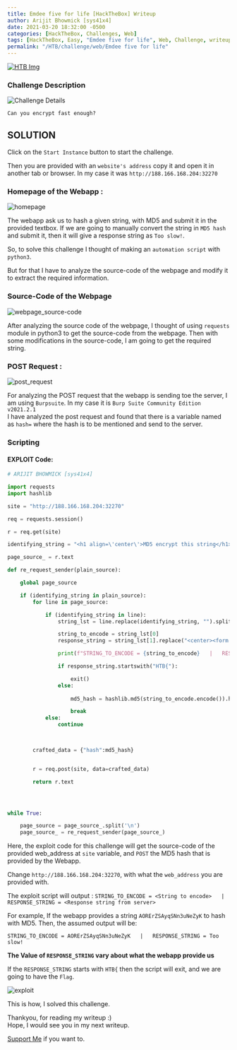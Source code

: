 ```yaml
---
title: Emdee five for life [HackTheBox] Writeup
author: Arijit Bhowmick [sys41x4]
date: 2021-03-20 18:32:00 -0500
categories: [HackTheBox, Challenges, Web]
tags: [HackTheBox, Easy, "Emdee five for life", Web, Challenge, writeup, Burp, python3, python]
permalink: "/HTB/challenge/web/Emdee five for life"
---
```


[![HTB Img](/assets/htb/htb-img/htb_logo.jpeg)](http://hackthebox.eu)

### Challenge Description

![Challenge Details](/assets/htb/challenge/web/emdee-five-for-life/img/challenge_desc.png)

`Can you encrypt fast enough?`

## SOLUTION

Click on the `Start Instance` button to start the challenge.

Then you are provided with an `website's address` copy it and open it in another tab or browser.
In my case it was `http://188.166.168.204:32270`

### Homepage of the Webapp :

![homepage](/assets/htb/challenge/web/emdee-five-for-life/img/homepage.png)


The webapp ask us to hash a given string, with MD5 and submit it in the provided textbox.
If we are going to manually convert the string in `MD5 hash` and submit it, then it will
give a response string as `Too slow!`.

So, to solve this challenge I thought of making an `automation script` with `python3`.

But for that I have to analyze the source-code of the webpage and modify it to extract the required information.

### Source-Code of the Webpage

![webpage_source-code](/assets/htb/challenge/web/emdee-five-for-life/img/homepage_source_code.png)

After analyzing the source code of the webpage, I thought of using `requests` module in python3 to get the source-code from the webpage. Then with some modifications in the source-code, I am going to get the required string.

### POST Request :

![post_request](/assets/htb/challenge/web/emdee-five-for-life/img/burp_data.png)

For analyzing the POST request that the webapp is sending toe the server, I am using `Burpsuite`.
In my case it is `Burp Suite Community Edition v2021.2.1`<br>
I have analyzed the post request and found that there is a variable named as `hash=` where the hash is to be mentioned and send to the server.

### Scripting

#### EXPLOIT Code:

```python
# ARIJIT BHOWMICK [sys41x4]

import requests
import hashlib

site = "http://188.166.168.204:32270"

req = requests.session()

r = req.get(site)

identifying_string = "<h1 align=\'center\'>MD5 encrypt this string</h1><h3 align=\'center\'>"

page_source_ = r.text

def re_request_sender(plain_source):

	global page_source

	if (identifying_string in plain_source):
		for line in page_source:

			if (identifying_string in line):
				string_lst = line.replace(identifying_string, "").split("</h3>")

				string_to_encode = string_lst[0]
				response_string = string_lst[1].replace("<center><form action=\"\" method=\"post\">", "").replace("<p align=\'center\'>", "").replace("</p>","")

				print(f"STRING_TO_ENCODE = {string_to_encode}   |   RESPONSE_STRING = {response_string}")

				if response_string.startswith("HTB{"):

					exit()
				else:
				
					md5_hash = hashlib.md5(string_to_encode.encode()).hexdigest()

					break
			else:
				continue

		

		crafted_data = {"hash":md5_hash}


		r = req.post(site, data=crafted_data)

		return r.text




while True:

	page_source = page_source_.split('\n')
	page_source_ = re_request_sender(page_source_)
```

Here, the exploit code for this challenge will get the source-code of the provided web_address at `site` variable, and `POST` the MD5 hash that is provided by the Webapp.

Change `http://188.166.168.204:32270`, with what the `web_address` you are provided with.

The exploit script will output :
`STRING_TO_ENCODE = <String to encode>   |   RESPONSE_STRING = <Response string from server>`

For example, If the webapp provides a string `AORErZSAyqSNn3uNeZyK` to hash with MD5.
Then, the assumed output will be:

`STRING_TO_ENCODE = AORErZSAyqSNn3uNeZyK   |   RESPONSE_STRING = Too slow!`

<b>The Value of `RESPONSE_STRING` vary about what the webapp provide us</b>

If the `RESPONSE_STRING` starts with `HTB{` then the script will exit, and we are going to have the `Flag`.

![exploit](/assets/htb/challenge/web/emdee-five-for-life/img/exploit.png)

This is how, I solved this challenge.

Thankyou, for reading my writeup :)<br>
Hope, I would see you in my next writeup.

<a href="/support/sys41x4">Support Me</a> if you want to.